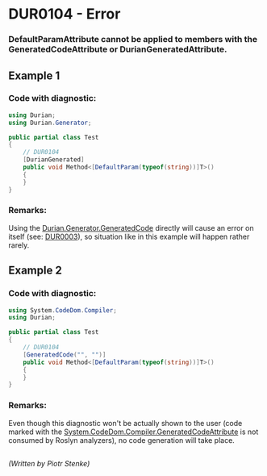# DUR0104 - Error
### DefaultParamAttribute cannot be applied to members with the GeneratedCodeAttribute or DurianGeneratedAttribute.

## Example 1

### Code with diagnostic:
```csharp
using Durian;
using Durian.Generator;

public partial class Test
{
	// DUR0104
	[DurianGenerated]
	public void Method<[DefaultParam(typeof(string))]T>()
	{
	}
}

```

### Remarks:

Using the [Durian.Generator.GeneratedCode](https://github.com/piotrstenke/Durian/blob/master/src/Durian.Core/Generator/_attr/DurianGeneratedAttribute.cs) directly will cause an error on itself (see: [DUR0003](https://github.com/piotrstenke/Durian/blob/master/docs/Core/DUR0003.md)), so situation like in this example will happen rather rarely.

## Example 2


### Code with diagnostic:
```csharp
using System.CodeDom.Compiler;
using Durian;

public partial class Test
{
	// DUR0104
	[GeneratedCode("", "")]
	public void Method<[DefaultParam(typeof(string))]T>()
	{
	}
}

```

### Remarks:

Even though this diagnostic won't be actually shown to the user (code marked with the [System.CodeDom.Compiler.GeneratedCodeAttribute](https://docs.microsoft.com/en-us/dotnet/api/system.codedom.compiler.generatedcodeattribute) is not consumed by Roslyn analyzers), no code generation will take place.


##

*\(Written by Piotr Stenke\)*